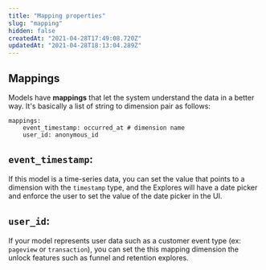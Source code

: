 ```yaml
---
title: "Mapping properties"
slug: "mapping"
hidden: false
createdAt: "2021-04-28T17:49:08.720Z"
updatedAt: "2021-04-28T18:13:04.289Z"
---
```

## Mappings

Models have **mappings** that let the system understand the data in a better way. It's basically a list of string to dimension pair as follows:

```
mappings:
    event_timestamp: occurred_at # dimension name
    user_id: anonymous_id
```

##  `event_timestamp`: 
If this model is a time-series data, you can set the value that points to a dimension with the `timestamp` type, and the Explores will have a date picker and enforce the user to set the value of the date picker in the UI.

##  `user_id`: 
 If your model represents user data such as a customer event type (ex: `pageview` or `transaction`), you can set the this mapping dimension the unlock features such as funnel and retention explores.